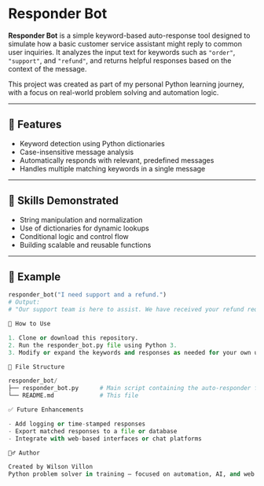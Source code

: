 # Responder Bot

**Responder Bot** is a simple keyword-based auto-response tool designed to simulate how a basic customer service assistant might reply to common user inquiries. It analyzes the input text for keywords such as `"order"`, `"support"`, and `"refund"`, and returns helpful responses based on the context of the message.

This project was created as part of my personal Python learning journey, with a focus on real-world problem solving and automation logic.

---

## 🚀 Features

- Keyword detection using Python dictionaries  
- Case-insensitive message analysis  
- Automatically responds with relevant, predefined messages  
- Handles multiple matching keywords in a single message  

---

## 🧠 Skills Demonstrated

- String manipulation and normalization  
- Use of dictionaries for dynamic lookups  
- Conditional logic and control flow  
- Building scalable and reusable functions  

---

## 🧪 Example

```python
responder_bot("I need support and a refund.")
# Output:
# "Our support team is here to assist. We have received your refund request. We will process it promptly."

🔧 How to Use

1. Clone or download this repository.
2. Run the responder_bot.py file using Python 3.
3. Modify or expand the keywords and responses as needed for your own use cases.

📁 File Structure

responder_bot/
├── responder_bot.py      # Main script containing the auto-responder function
└── README.md             # This file

✅ Future Enhancements

- Add logging or time-stamped responses
- Export matched responses to a file or database
- Integrate with web-based interfaces or chat platforms

🙋‍♂️ Author

Created by Wilson Villon
Python problem solver in training — focused on automation, AI, and web development.
